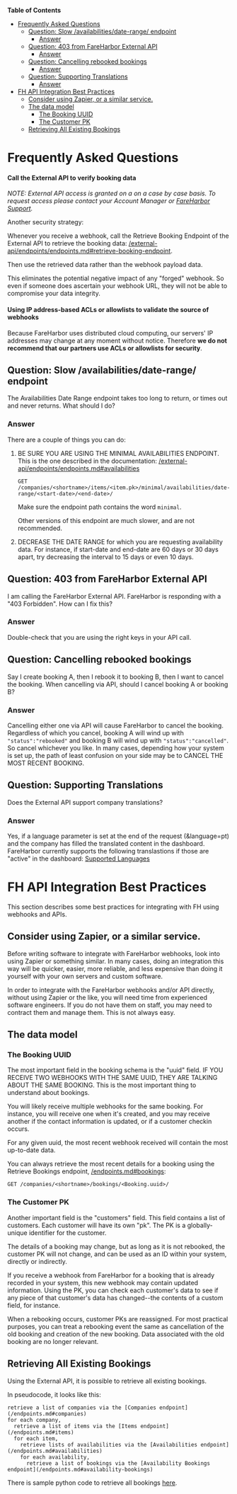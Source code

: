 <!-- markdown-toc start - Don't edit this section. Run M-x markdown-toc-refresh-toc -->
**Table of Contents**

- [Frequently Asked Questions](#frequently-asked-questions)
    - [Question: Slow /availabilities/date-range/ endpoint](#question-slow-availabilitiesdate-range-endpoint)
        - [Answer](#answer-6)
    - [Question: 403 from FareHarbor External API](#question-403-from-fareharbor-external-api)
        - [Answer](#answer-7)
    - [Question: Cancelling rebooked bookings](#question-cancelling-rebooked-bookings)
        - [Answer](#answer-8)
    -  [Question: Supporting Translations](#question-supporting-translations)
        - [Answer](#answer-3)
- [FH API Integration Best Practices](#fh-webhookapi-integration-best-practices)
    - [Consider using Zapier, or a similar service.](#consider-using-zapier-or-a-similar-service)
    - [The data model](#the-data-model)
        - [The Booking UUID](#the-booking-uuid)
        - [The Customer PK](#the-customer-pk)
    - [Retrieving All Existing Bookings](#retrieving-all-existing-bookings)

<!-- markdown-toc end -->

# Frequently Asked Questions


#### Call the External API to verify booking data

*NOTE: External API access is granted on a on a case by case basis. To request access please contact your Account Manager or [FareHarbor Support](https://fareharbor.com/help/).*


Another security strategy: 

Whenever you receive a webhook, call the Retrieve Booking Endpoint of
the External API to retrieve the booking data:
[/external-api/endpoints/endpoints.md#retrieve-booking-endpoint](/external-api/endpoints/endpoints.md#retrieve-booking-endpoint).

Then use the retrieved data rather than the webhook payload data. 

This eliminates the potential negative impact of any "forged"
webhook. So even if someone does ascertain your webhook URL, they will
not be able to compromise your data integrity.
    
#### Using IP address-based ACLs or allowlists to validate the source of webhooks

Because FareHarbor uses distributed cloud computing, our servers' IP
addresses may change at any moment without notice. Therefore **we do
not recommend that our partners use ACLs or allowlists for security**.

## Question: Slow /availabilities/date-range/ endpoint

The Availabilities Date Range endpoint takes too long to return, or
times out and never returns. What should I do?

### Answer

There are a couple of things you can do:

1. BE SURE YOU ARE USING THE MINIMAL AVAILABILITIES ENDPOINT. This is
   the one described in the documentation:
   [/external-api/endpoints/endpoints.md#availabilities](/external-api/endpoints/endpoints.md#availabilities)
   
   `GET /companies/<shortname>/items/<item.pk>/minimal/availabilities/date-range/<start-date>/<end-date>/`

   Make sure the endpoint path contains the word `minimal`.
   
   Other versions of this endpoint are much slower, and are not
   recommended.

2. DECREASE THE DATE RANGE for which you are requesting availability
   data. For instance, if start-date and end-date are 60 days or 30
   days apart, try decreasing the interval to 15 days or even 10 days.


## Question: 403 from FareHarbor External API

I am calling the FareHarbor External API. FareHarbor is responding
with a "403 Forbidden". How can I fix this?

### Answer

Double-check that you are using the right keys in your API call.

## Question: Cancelling rebooked bookings

Say I create booking A, then I rebook it to booking B, then I want to
cancel the booking. When cancelling via API, should I cancel booking A
or booking B?

### Answer

Cancelling either one via API will cause FareHarbor to cancel the
booking. Regardless of which you cancel, booking A will wind up with
`"status":"rebooked"` and booking B will wind up with
`"status":"cancelled"`. So cancel whichever you like. In many cases,
depending how your system is set up, the path of least confusion on
your side may be to CANCEL THE MOST RECENT BOOKING.

## Question: Supporting Translations

Does the External API support company translations? 

### Answer

Yes, if a language parameter is set at the end of the request (&language=pt) and the company has filled the translated content in the dashboard. FareHarbor currently supports the following translastions if those are "active" in the dashboard: [Supported Languages](https://help.fareharbor.com/dashboard/communication/language-translation/#supported-languages) 



# FH API Integration Best Practices

This section describes some best practices for integrating with FH
using webhooks and APIs.

## Consider using Zapier, or a similar service.

Before writing software to integrate with FareHarbor webhooks, look
into using Zapier or something similar. In many cases, doing an
integration this way will be quicker, easier, more reliable, and less
expensive than doing it yourself with your own servers and custom
software.

In order to integrate with the FareHarbor webhooks and/or API
directly, without using Zapier or the like, you will need time from
experienced software engineers. If you do not have them on staff, you
may need to contract them and manage them. This is not always easy.

## The data model

### The Booking UUID

The most important field in the booking schema is the "uuid" field. IF
YOU RECEIVE TWO WEBHOOKS WITH THE SAME UUID, THEY ARE TALKING ABOUT
THE SAME BOOKING. This is the most important thing to understand about
bookings.

You will likely receive multiple webhooks for the same booking. For
instance, you will receive one when it's created, and you may receive
another if the contact information is updated, or if a customer
checkin occurs.

For any given uuid, the most recent webhook received will contain the
most up-to-date data.

You can always retrieve the most recent details for a booking using
the Retrieve Bookings endpoint,
[/endpoints.md#bookings](/external-api/endpoints/endpoints.md#bookings):

    GET /companies/<shortname>/bookings/<Booking.uuid>/

### The Customer PK

Another important field is the "customers" field. This field contains
a list of customers. Each customer will have its own "pk". The PK is a
globally-unique identifier for the customer. 

The details of a booking may change, but as long as it is not
rebooked, the customer PK will not change, and can be used as an ID
within your system, directly or indirectly.

If you receive a webhook from FareHarbor for a booking that is already
recorded in your system, this new webhook may contain updated
information. Using the PK, you can check each customer's data to see
if any piece of that customer's data has changed--the contents of a
custom field, for instance.

When a rebooking occurs, customer PKs are reassigned. For most
practical purposes, you can treat a rebooking event the same as
cancellation of the old booking and creation of the new booking. Data
associated with the old booking are no longer relevant.

## Retrieving All Existing Bookings

Using the External API, it is possible to retrieve all existing bookings.

In pseudocode, it looks like this:

    retrieve a list of companies via the [Companies endpoint](/endpoints.md#companies)
    for each company,
      retrieve a list of items via the [Items endpoint](/endpoints.md#items)
      for each item,
        retrieve lists of availabilities via the [Availabilities endpoint](/endpoints.md#availabilities)
        for each availability,
          retrieve a list of bookings via the [Availability Bookings endpoint](/endpoints.md#availability-bookings)

There is sample python code to retrieve all bookings [here](/external-api/examples/retrieve_bookings.py).
